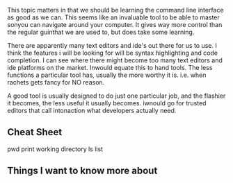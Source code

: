 This topic matters in that we should be learning the command line interface as good as we can.
This seems like an invaluable tool to be able to master sonyou can navigate around your computer.
It gives way more control than the regular guinthat we are used to, but does take some learning. 

There are apparently many text editors and ide's out there for us to use. I think the features i will be looking for will be 
syntax highlighting and code completion. I can see where there might become too many text editors and ide platforms on the market. 
Inwould equate this to hand tools. The less functions a particular tool has, usually the more worthy it is. i.e. when rachets gets fancy for NO reason.

A good tool is usually designed to do just one particular job, and the flashier it becomes, the less useful it usually becomes. iwnould go for trusted editors that 
call intonaction what developers actually need.


## Cheat Sheet 

pwd print working directory
ls list 

## Things I want to know more about
